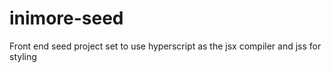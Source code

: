 # inimore-seed
Front end seed project set to use hyperscript as the jsx compiler and jss for styling
